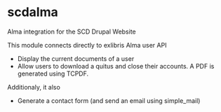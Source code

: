 # scdalma

Alma integration for the SCD Drupal Website

This module connects directly to exlibris Alma user API

 * Display the current documents of a user
 * Allow users to download a quitus and close their accounts. A PDF is generated using TCPDF.
 
Additionaly, it also

 * Generate a contact form (and send an email using simple_mail)

